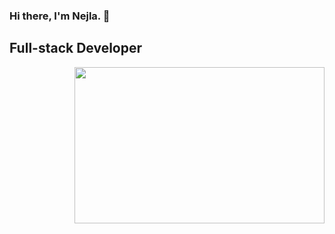 ### Hi there, I'm Nejla. :wave:

## Full-stack Developer

<img src="https://media.giphy.com/media/xuXzcHMkuwvf2/source.gif" align="right" width="400" height="250">
